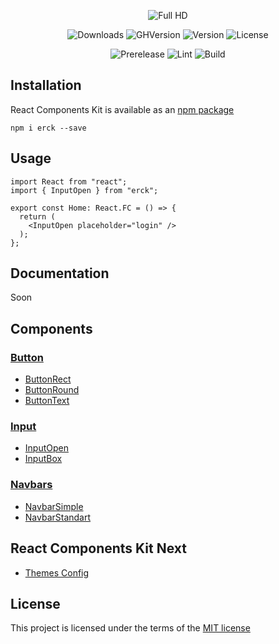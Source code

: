 <div align="center">
  
![Full HD](https://user-images.githubusercontent.com/57585370/107795453-7ae1fb00-6d7a-11eb-8b98-c86154149a8d.png)

![Downloads](https://img.shields.io/npm/dm/erck?style=for-the-badge)
![GHVersion](https://img.shields.io/github/v/release/Ermolaev-Inc/react-components-kit?style=for-the-badge)
![Version](https://img.shields.io/npm/v/erck?style=for-the-badge)
![License](https://img.shields.io/npm/l/erck?style=for-the-badge)


![Prerelease](https://img.shields.io/github/v/release/Ermolaev-Inc/react-components-kit?include_prereleases&label=prerelease)
![Lint](https://github.com/Ermolaev-Inc/react-components-kit/actions/workflows/lint.yml/badge.svg)
![Build](https://github.com/Ermolaev-Inc/react-components-kit/actions/workflows/storybook-build.yml/badge.svg)

</div>

## Installation
React Components Kit is available as an [npm package](https://www.npmjs.com/package/erck)

```
npm i erck --save
```

## Usage
``` tsx
import React from "react";
import { InputOpen } from "erck";

export const Home: React.FC = () => {
  return (
    <InputOpen placeholder="login" />
  );  
};
```
## Documentation
Soon

## Components
### [Button](https://github.com/Ermolaev-Inc/react-components-kit/tree/master/src/stories/Buttons)
- [ButtonRect](https://github.com/Ermolaev-Inc/react-components-kit/tree/master/src/stories/Buttons/ButtonRect)
- [ButtonRound](https://github.com/Ermolaev-Inc/react-components-kit/tree/master/src/stories/Buttons/ButtonRound)
- [ButtonText](https://github.com/Ermolaev-Inc/react-components-kit/tree/master/src/stories/Buttons/ButtonText)

### [Input](https://github.com/Ermolaev-Inc/react-components-kit/tree/master/src/stories/Inputs)
- [InputOpen](https://github.com/Ermolaev-Inc/react-components-kit/tree/master/src/stories/Inputs/InputOpen)
- [InputBox](https://github.com/Ermolaev-Inc/react-components-kit/tree/master/src/stories/Inputs/InputBox)

### [Navbars](https://github.com/Ermolaev-Inc/react-components-kit/tree/navbar-component/src/stories/Navbars)
- [NavbarSimple](https://github.com/Ermolaev-Inc/react-components-kit/tree/navbar-component/src/stories/Navbars/NavbarSimple)
- [NavbarStandart](https://github.com/Ermolaev-Inc/react-components-kit/tree/navbar-component/src/stories/Navbars/NavbarStandart)

## React Components Kit Next
- [Themes Config](https://github.com/Ermolaev-Inc/react-components-kit/tree/themes-config)

## License
This project is licensed under the terms of the [MIT license](https://github.com/Ermolaev-Inc/react-components-kit/blob/master/LICENSE)
